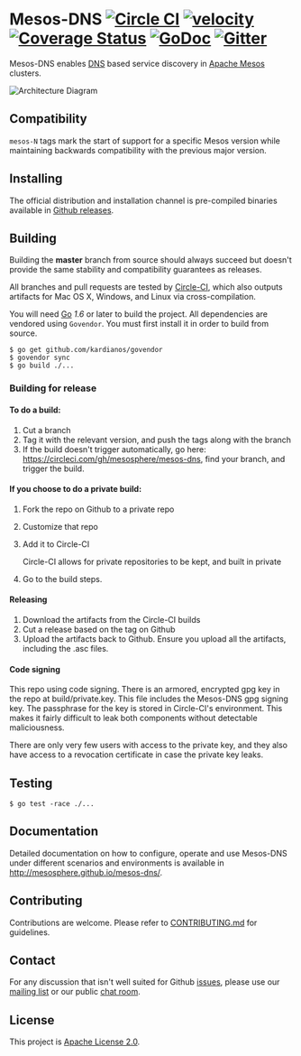 # Mesos-DNS [![Circle CI](https://circleci.com/gh/mesosphere/mesos-dns.svg?style=svg)](https://circleci.com/gh/mesosphere/mesos-dns) [![velocity](http://velocity.mesosphere.com/service/velocity/buildStatus/icon?job=public-mesos-dns-master)](http://velocity.mesosphere.com/service/velocity/job/public-mesos-dns-master/) [![Coverage Status](https://coveralls.io/repos/mesosphere/mesos-dns/badge.svg?branch=master&service=github)](https://coveralls.io/github/mesosphere/mesos-dns?branch=master) [![GoDoc](https://godoc.org/github.com/mesosphere/mesos-dns?status.svg)](https://godoc.org/github.com/mesosphere/mesos-dns) [![Gitter](https://badges.gitter.im/Join%20Chat.svg)](https://gitter.im/mesosphere/mesos-dns?utm_source=badge&utm_medium=badge&utm_campaign=pr-badge)
Mesos-DNS enables [DNS](http://en.wikipedia.org/wiki/Domain_Name_System) based service discovery in [Apache Mesos](http://mesos.apache.org/) clusters.

![Architecture
Diagram](http://mesosphere.github.io/mesos-dns/img/architecture.png)

## Compatibility
`mesos-N` tags mark the start of support for a specific Mesos version while
maintaining backwards compatibility with the previous major version.

## Installing
The official distribution and installation channel is pre-compiled binaries available in [Github releases](https://github.com/mesosphere/mesos-dns/releases).

## Building
Building the **master** branch from source should always succeed but doesn't provide
the same stability and compatibility guarantees as releases.

All branches and pull requests are tested by [Circle-CI](https://circleci.com/gh/mesosphere/mesos-dns), which also
outputs artifacts for Mac OS X, Windows, and Linux via cross-compilation.

You will need [Go](https://golang.org/) *1.6* or later to build the project.
All dependencies are vendored using `Govendor`. You must first install it in order to build from source.

```shell
$ go get github.com/kardianos/govendor
$ govendor sync
$ go build ./...
```

### Building for release
#### To do a build:
1. Cut a branch
2. Tag it with the relevant version, and push the tags along with the branch
3. If the build doesn't trigger automatically, go here: https://circleci.com/gh/mesosphere/mesos-dns, find your branch, and trigger the build.

#### If you choose to do a private build:
1. Fork the repo on Github to a private repo
2. Customize that repo
3. Add it to Circle-CI

    Circle-CI allows for private repositories to be kept, and built in private
4. Go to the build steps.

#### Releasing
1. Download the artifacts from the Circle-CI builds
2. Cut a release based on the tag on Github
3. Upload the artifacts back to Github. Ensure you upload all the artifacts, including the .asc files.

#### Code signing
This repo using code signing. There is an armored, encrypted gpg key in the repo at build/private.key. This file includes the Mesos-DNS gpg signing key. The passphrase for the key is stored in Circle-CI's environment. This makes it fairly difficult to leak both components without detectable maliciousness.

There are only very few users with access to the private key, and they also have access to a revocation certificate in case the private key leaks.


## Testing
```shell
$ go test -race ./...
```

## Documentation
Detailed documentation on how to configure, operate and use Mesos-DNS
under different scenarios and environments is available in http://mesosphere.github.io/mesos-dns/.

## Contributing
Contributions are welcome. Please refer to [CONTRIBUTING.md](CONTRIBUTING.md) for
guidelines.

## Contact
For any discussion that isn't well suited for Github [issues](https://github.com/mesosphere/mesos-dns/issues),
please use our [mailing list](https://groups.google.com/forum/#!forum/mesos-dns) or our public [chat room](https://gitter.im/mesosphere/mesos-dns).

## License
This project is [Apache License 2.0](LICENSE).

